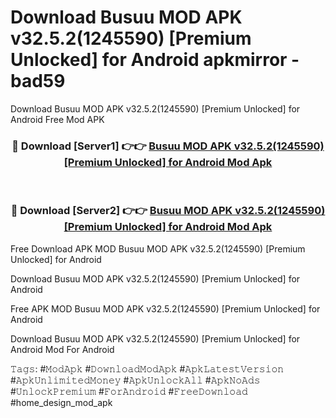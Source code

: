 # Download Busuu MOD APK v32.5.2(1245590) [Premium Unlocked] for Android apkmirror - bad59
Download Busuu MOD APK v32.5.2(1245590) [Premium Unlocked] for Android Free Mod APK

<div align="center">
<h3>🔴 Download [Server1] 👉👉 <a href="https://apk-comot.site?title=Busuu_MOD_APK_v32.5.2(1245590)_[Premium_Unlocked]_for_Android">Busuu MOD APK v32.5.2(1245590) [Premium Unlocked] for Android Mod Apk</a></h3><br>

<h3>🔴 Download [Server2] 👉👉 <a href="https://apk-comot.site?title=Busuu_MOD_APK_v32.5.2(1245590)_[Premium_Unlocked]_for_Android">Busuu MOD APK v32.5.2(1245590) [Premium Unlocked] for Android Mod Apk</a></h3>
</div>


Free Download APK MOD Busuu MOD APK v32.5.2(1245590) [Premium Unlocked] for Android

Download Busuu MOD APK v32.5.2(1245590) [Premium Unlocked] for Android 

Free APK MOD Busuu MOD APK v32.5.2(1245590) [Premium Unlocked] for Android 

Download Busuu MOD APK v32.5.2(1245590) [Premium Unlocked] for Android Mod For Android

𝚃𝚊𝚐𝚜: #𝙼𝚘𝚍𝙰𝚙𝚔 #𝙳𝚘𝚠𝚗𝚕𝚘𝚊𝚍𝙼𝚘𝚍𝙰𝚙𝚔 #𝙰𝚙𝚔𝙻𝚊𝚝𝚎𝚜𝚝𝚅𝚎𝚛𝚜𝚒𝚘𝚗 #𝙰𝚙𝚔𝚄𝚗𝚕𝚒𝚖𝚒𝚝𝚎𝚍𝙼𝚘𝚗𝚎𝚢 #𝙰𝚙𝚔𝚄𝚗𝚕𝚘𝚌𝚔𝙰𝚕𝚕 #𝙰𝚙𝚔𝙽𝚘𝙰𝚍𝚜 #𝚄𝚗𝚕𝚘𝚌𝚔𝙿𝚛𝚎𝚖𝚒𝚞𝚖 #𝙵𝚘𝚛𝙰𝚗𝚍𝚛𝚘𝚒𝚍 #𝙵𝚛𝚎𝚎𝙳𝚘𝚠𝚗𝚕𝚘𝚊𝚍 #home_design_mod_apk